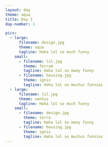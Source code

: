```yaml
---
layout: day
theme: aqua
title: Day 1
day-number: 1

pics:
  - large:
      filename: design.jpg
      theme: aqua
      tagline: Haha lol so much funny
    small:
      - filename: lsl.jpg
        theme: ferrum
        tagline: Haha lol so many funny
      - filename: housing.jpg
        theme: ignis
        tagline: Haha lol so muchus funnias
  - large:
      filename: lsl.jpg
      theme: ventus
      tagline: Haha lol so much funny
    small:
      - filename: design.jpg
        theme: terra
        tagline: Haha lol so many funny
      - filename: housing.jpg
        theme: ignis
        tagline: Haha lol so muchus funnias
---
```

